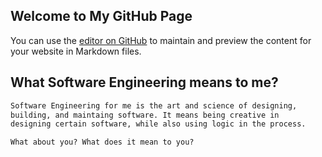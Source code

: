 ## Welcome to My GitHub Page

You can use the [editor on GitHub](https://github.com/sithisakulratp/sithisakulratp.github.io/edit/master/README.md) to maintain and preview the content for your website in Markdown files.

## What Software Engineering means to me?

```markdown
Software Engineering for me is the art and science of designing, 
building, and maintaing software. It means being creative in 
designing certain software, while also using logic in the process.

What about you? What does it mean to you?
```
